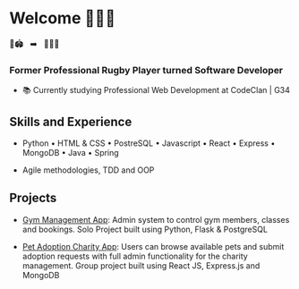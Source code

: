 # Welcome 🙋🏻‍♂️

🏉🏟 &nbsp; ➡️ &nbsp;  🧑🏻‍💻

### Former Professional Rugby Player turned Software Developer 
- 📚 Currently studying Professional Web Development at CodeClan | G34    

  
    
<h2>    
Skills and Experience
</h2>
  
  
- Python • HTML & CSS • PostreSQL • Javascript • React • Express • MongoDB • Java • Spring</p></b>

- Agile methodologies, TDD and OOP</p></b>

## Projects
- [Gym Management App](https://github.com/ljones-11/dfgym_manager): Admin system to control gym members, classes and bookings. Solo Project built using Python, Flask & PostgreSQL  

- [Pet Adoption Charity App](https://github.com/ljones-11/pet-shelter-app): Users can browse available pets and submit adoption requests with full admin functionality for the charity management. Group project built using React JS, Express.js and MongoDB

